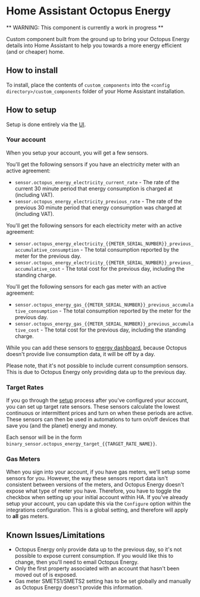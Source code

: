 # Home Assistant Octopus Energy

** WARNING: This component is currently a work in progress **

Custom component built from the ground up to bring your Octopus Energy details into Home Assistant to help you towards a more energy efficient (and or cheaper) home.

## How to install

To install, place the contents of `custom_components` into the `<config directory>/custom_components` folder of your Home Assistant installation.

## How to setup

Setup is done entirely via the [UI](https://my.home-assistant.io/redirect/config_flow_start/?domain=octopus_energy).

### Your account

When you setup your account, you will get a few sensors. 

You'll get the following sensors if you have an electricity meter with an active agreement:

* `sensor.octopus_energy_electricity_current_rate` - The rate of the current 30 minute period that energy consumption is charged at (including VAT).
* `sensor.octopus_energy_electricity_previous_rate` - The rate of the previous 30 minute period that energy consumption was charged at (including VAT).

You'll get the following sensors for each electricity meter with an active agreement:

* `sensor.octopus_energy_electricity_{{METER_SERIAL_NUMBER}}_previous_accumulative_consumption` - The total consumption reported by the meter for the previous day.
* `sensor.octopus_energy_electricity_{{METER_SERIAL_NUMBER}}_previous_accumulative_cost` - The total cost for the previous day, including the standing charge.

You'll get the following sensors for each gas meter with an active agreement:

* `sensor.octopus_energy_gas_{{METER_SERIAL_NUMBER}}_previous_accumulative_consumption` - The total consumption reported by the meter for the previous day.
* `sensor.octopus_energy_gas_{{METER_SERIAL_NUMBER}}_previous_accumulative_cost` - The total cost for the previous day, including the standing charge.

While you can add these sensors to [energy dashboard](https://www.home-assistant.io/blog/2021/08/04/home-energy-management/), because Octopus doesn't provide live consumption data, it will be off by a day.

Please note, that it's not possible to include current consumption sensors. This is due to Octopus Energy only providing data up to the previous day.

### Target Rates

If you go through the [setup](https://my.home-assistant.io/redirect/config_flow_start/?domain=octopus_energy) process after you've configured your account, you can set up target rate sensors. These sensors calculate the lowest continuous or intermittent prices and turn on when these periods are active. These sensors can then be used in automations to turn on/off devices that save you (and the planet) energy and money.

Each sensor will be in the form `binary_sensor.octopus_energy_target_{{TARGET_RATE_NAME}}`.

### Gas Meters

When you sign into your account, if you have gas meters, we'll setup some sensors for you. However, the way these sensors report data isn't consistent between versions of the meters, and Octopus Energy doesn't expose what type of meter you have. Therefore, you have to toggle the checkbox when setting up your initial account within HA. If you've already setup your account, you can update this via the `Configure` option within the integrations configuration. This is a global setting, and therefore will apply to **all** gas meters.

## Known Issues/Limitations

- Octopus Energy only provide data up to the previous day, so it's not possible to expose current consumption. If you would like this to change, then you'll need to email Octopus Energy.
- Only the first property associated with an account that hasn't been moved out of is exposed.
- Gas meter SMETS1/SMETS2 setting has to be set globally and manually as Octopus Energy doesn't provide this information.